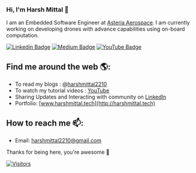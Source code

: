 ### Hi, I'm Harsh Mittal 👋

I am an Embedded Software Engineer at [Asteria Aerospace](https://www.asteria.co.in). I am currently working on developing drones with advance capabilities using on-board computation.

[![Linkedin Badge](https://img.shields.io/badge/-Harsh--Mittal-blue?style=flat-square&logo=Linkedin&logoColor=white&link=https://www.linkedin.com/in/harshmittal2210/)](https://www.linkedin.com/in/harshmittal2210/)
[![Medium Badge](https://img.shields.io/badge/-@harshmittal2210-blue?style=flat-square&logo=Medium&logoColor=black&link=https://medium.com/@harshmittal2210)](https://medium.com/@harshmittal2210)
[![YouTube Badge](https://img.shields.io/badge/-Harsh--Mittal-blue?style=flat-square&logo=YouTube&logoColor=red&link=https://www.youtube.com/channel/UCy7od6BxAv0NeVZ09CDhuFw)](https://www.youtube.com/channel/UCy7od6BxAv0NeVZ09CDhuFw)

## Find me around the web 🌎:

- To read my blogs : @[harshmittal2210](https://medium.com/@harshmittal2210)
- To watch my tutorial videos : [YouTube](https://www.youtube.com/channel/UCy7od6BxAv0NeVZ09CDhuFw)
- Sharing Updates and Interacting with community on [LinkedIn](https://www.linkedin.com/in/harshmittal2210)
- Portfolio: [www.harshmittal.tech](http://harshmittal.tech)

## How to reach me 📫:
- Email: harshmittal2210@gmail.com

Thanks for being here, you're awesome 🙌

[![Visitors](http://hits.dwyl.com/harshmittal2210/https://githubcom/harshmittal2210/harshmittal2210.svg)](http://hits.dwyl.com/harshmittal2210/https://githubcom/harshmittal2210/harshmittal2210)
<!--
**harshmittal2210/harshmittal2210** is a ✨ _special_ ✨ repository because its `README.md` (this file) appears on your GitHub profile.

Here are some ideas to get you started:

- 🔭 I’m currently working on ...
- 🌱 I’m currently learning ...
- 👯 I’m looking to collaborate on ...
- 🤔 I’m looking for help with ...
- 💬 Ask me about ...
- 📫 How to reach me: ...
- 😄 Pronouns: ...
- ⚡ Fun fact: ...
-->
